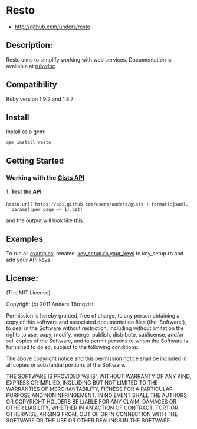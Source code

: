 # Resto

* http://github.com/unders/resto

## Description:

Resto aims to simplify working with web services.
Documentation is available at [rubydoc](http://rubydoc.info/gems/resto)

## Compatibility

Ruby version 1.9.2 and 1.8.7

## Install

Install as a gem:

    gem install resto

## Getting Started

### Working with the [Gists API](http://developer.github.com/v3/gists/)

#### 1. Test the API

    Resto.url('https://api.github.com/users/unders/gists').format(:json).
      params(:per_page => 1).get!

and the output will look like [this](https://github.com/unders/resto/raw/master/example/1_gists_output.txt).

## Examples

To run all [examples](https://github.com/unders/resto/tree/master/example), rename:
[key_setup.rb.your_keys](https://github.com/unders/resto/tree/master/example/key_setup.rb.your_keys)
to key_setup.rb and add your API keys.


## License:

(The MIT License)

Copyright (c) 2011 Anders Törnqvist

Permission is hereby granted, free of charge, to any person obtaining
a copy of this software and associated documentation files (the
'Software'), to deal in the Software without restriction, including
without limitation the rights to use, copy, modify, merge, publish,
distribute, sublicense, and/or sell copies of the Software, and to
permit persons to whom the Software is furnished to do so, subject to
the following conditions:

The above copyright notice and this permission notice shall be
included in all copies or substantial portions of the Software.

THE SOFTWARE IS PROVIDED 'AS IS', WITHOUT WARRANTY OF ANY KIND,
EXPRESS OR IMPLIED, INCLUDING BUT NOT LIMITED TO THE WARRANTIES OF
MERCHANTABILITY, FITNESS FOR A PARTICULAR PURPOSE AND NONINFRINGEMENT.
IN NO EVENT SHALL THE AUTHORS OR COPYRIGHT HOLDERS BE LIABLE FOR ANY
CLAIM, DAMAGES OR OTHER LIABILITY, WHETHER IN AN ACTION OF CONTRACT,
TORT OR OTHERWISE, ARISING FROM, OUT OF OR IN CONNECTION WITH THE
SOFTWARE OR THE USE OR OTHER DEALINGS IN THE SOFTWARE.

